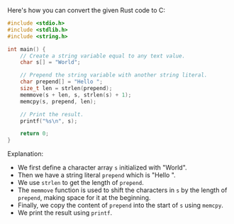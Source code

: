  Here's how you can convert the given Rust code to C:

```c
#include <stdio.h>
#include <stdlib.h>
#include <string.h>

int main() {
    // Create a string variable equal to any text value.
    char s[] = "World";

    // Prepend the string variable with another string literal.
    char prepend[] = "Hello ";
    size_t len = strlen(prepend);
    memmove(s + len, s, strlen(s) + 1);
    memcpy(s, prepend, len);

    // Print the result.
    printf("%s\n", s);

    return 0;
}
```

Explanation:
- We first define a character array `s` initialized with "World".
- Then we have a string literal `prepend` which is "Hello ".
- We use `strlen` to get the length of `prepend`.
- The `memmove` function is used to shift the characters in `s` by the length of `prepend`, making space for it at the beginning.
- Finally, we copy the content of `prepend` into the start of `s` using `memcpy`.
- We print the result using `printf`.
